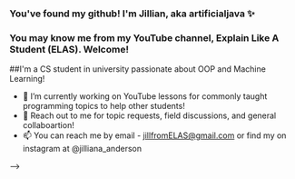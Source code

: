 ### You've found my github! I'm Jillian, aka artificialjava ✨ 
### You may know me from my YouTube channel, Explain Like A Student (ELAS). Welcome!

##I'm a CS student in university passionate about OOP and Machine Learning!

- 🔭 I’m currently working on YouTube lessons for commonly taught programming topics to help other students!
- 💬 Reach out to me for topic requests, field discussions, and general collaboartion!
- 📫 You can reach me by email - jillfromELAS@gmail.com or find my on instagram at @jilliana_anderson

-->
